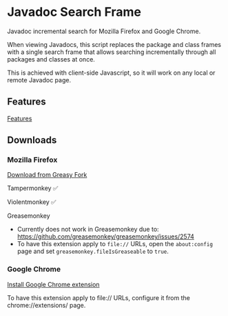 # Javadoc Search Frame

Javadoc incremental search for Mozilla Firefox and Google Chrome.

When viewing Javadocs, this script replaces the package and class frames with a single search frame that allows searching incrementally through all packages and classes at once.

This is achieved with client-side Javascript, so it will work on any local or remote Javadoc page.

## Features

[Features](https://github.com/StevenGBrown/javadoc-search-frame/wiki/Features)

## Downloads

### Mozilla Firefox
[Download from Greasy Fork](https://greasyfork.org/scripts/3758-javadoc-search-frame)

Tampermonkey :white_check_mark:

Violentmonkey :white_check_mark:

Greasemonkey
* Currently does not work in Greasemonkey due to: https://github.com/greasemonkey/greasemonkey/issues/2574
* To have this extension apply to `file://` URLs, open the `about:config` page and set `greasemonkey.fileIsGreaseable` to `true`.

### Google Chrome
[Install Google Chrome extension](https://chrome.google.com/webstore/detail/mfgkihmpcjjnijmkchojlbccbmhcdfcd)

To have this extension apply to file:// URLs, configure it from the chrome://extensions/ page.
